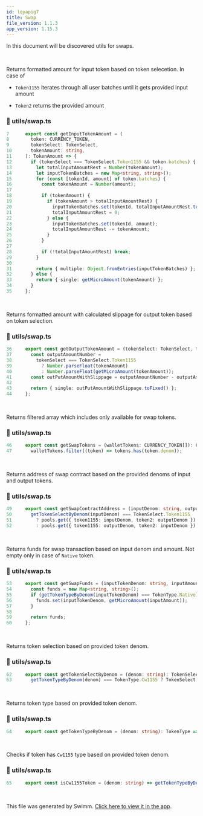 ```yaml
---
id: lqyapig7
title: Swap
file_version: 1.1.3
app_version: 1.15.3
---
```


In this document will be discovered utils for swaps.

<br/>

Returns formatted amount for input token based on token selecetion. In case of

- `Token1155`<swm-token data-swm-token=":types/swap.ts:43:1:1:`  Token1155 = &#39;token1155&#39;,`"/> iterates through all user batches until it gets provided input amount

- `Token2`<swm-token data-swm-token=":types/swap.ts:44:1:1:`  Token2 = &#39;token2&#39;,`"/> returns the provided amount
<!-- NOTE-swimm-snippet: the lines below link your snippet to Swimm -->

### 📄 utils/swap.ts

<!-- collapsed -->

```typescript
7      export const getInputTokenAmount = (
8        token: CURRENCY_TOKEN,
9        tokenSelect: TokenSelect,
10       tokenAmount: string,
11     ): TokenAmount => {
12       if (tokenSelect === TokenSelect.Token1155 && token.batches) {
13         let totalInputAmountRest = Number(tokenAmount);
14         let inputTokenBatches = new Map<string, string>();
15         for (const [tokenId, amount] of token.batches) {
16           const tokenAmount = Number(amount);
17
18           if (tokenAmount) {
19             if (tokenAmount > totalInputAmountRest) {
20               inputTokenBatches.set(tokenId, totalInputAmountRest.toString());
21               totalInputAmountRest = 0;
22             } else {
23               inputTokenBatches.set(tokenId, amount);
24               totalInputAmountRest -= tokenAmount;
25             }
26           }
27
28           if (!totalInputAmountRest) break;
29         }
30
31         return { multiple: Object.fromEntries(inputTokenBatches) };
32       } else {
33         return { single: getMicroAmount(tokenAmount) };
34       }
35     };
```

<br/>

Returns formatted amount with calculated slippage for output token based on token selection.

<!-- NOTE-swimm-snippet: the lines below link your snippet to Swimm -->

### 📄 utils/swap.ts

<!-- collapsed -->

```typescript
36     export const getOutputTokenAmount = (tokenSelect: TokenSelect, tokenAmount: string, slippage: number): TokenAmount => {
37       const outputAmountNumber =
38         tokenSelect === TokenSelect.Token1155
39           ? Number.parseFloat(tokenAmount)
40           : Number.parseFloat(getMicroAmount(tokenAmount));
41       const outPutAmountWithSlippage = outputAmountNumber - outputAmountNumber * (slippage / 100);
42
43       return { single: outPutAmountWithSlippage.toFixed() };
44     };
```

<br/>

Returns filtered array which includes only available for swap tokens.

<!-- NOTE-swimm-snippet: the lines below link your snippet to Swimm -->

### 📄 utils/swap.ts

<!-- collapsed -->

```typescript
46     export const getSwapTokens = (walletTokens: CURRENCY_TOKEN[]): CURRENCY_TOKEN[] =>
47       walletTokens.filter((token) => tokens.has(token.denom));
```

<br/>

Returns address of swap contract based on the provided denoms of input and output tokens.

<!-- NOTE-swimm-snippet: the lines below link your snippet to Swimm -->

### 📄 utils/swap.ts

<!-- collapsed -->

```typescript
49     export const getSwapContractAddress = (inputDenom: string, outputDenom: string): string =>
50       getTokenSelectByDenom(inputDenom) === TokenSelect.Token1155
51         ? pools.get({ token1155: inputDenom, token2: outputDenom })
52         : pools.get({ token1155: outputDenom, token2: inputDenom });
```

<br/>

Returns funds for swap transaction based on input denom and amount. Not empty only in case of `Native`<swm-token data-swm-token=":types/swap.ts:33:1:1:`  Native,`"/> token.

<!-- NOTE-swimm-snippet: the lines below link your snippet to Swimm -->

### 📄 utils/swap.ts

<!-- collapsed -->

```typescript
53     export const getSwapFunds = (inputTokenDenom: string, inputAmount: string): Map<string, string> => {
54       const funds = new Map<string, string>();
55       if (getTokenTypeByDenom(inputTokenDenom) === TokenType.Native) {
56         funds.set(inputTokenDenom, getMicroAmount(inputAmount));
57       }
58
59       return funds;
60     };
```

<br/>

Returns token selection based on provided token denom.

<!-- NOTE-swimm-snippet: the lines below link your snippet to Swimm -->

### 📄 utils/swap.ts

<!-- collapsed -->

```typescript
62     export const getTokenSelectByDenom = (denom: string): TokenSelect =>
63       getTokenTypeByDenom(denom) === TokenType.Cw1155 ? TokenSelect.Token1155 : TokenSelect.Token2;
```

<br/>

Returns token type based on provided token denom.

<!-- NOTE-swimm-snippet: the lines below link your snippet to Swimm -->

### 📄 utils/swap.ts

<!-- collapsed -->

```typescript
64     export const getTokenTypeByDenom = (denom: string): TokenType => tokens.get(denom)?.type!;
```

<br/>

Checks if token has `Cw1155`<swm-token data-swm-token=":types/swap.ts:31:1:1:`  Cw1155,`"/> type based on provided token denom.

<!-- NOTE-swimm-snippet: the lines below link your snippet to Swimm -->

### 📄 utils/swap.ts

<!-- collapsed -->

```typescript
65     export const isCw1155Token = (denom: string) => getTokenTypeByDenom(denom) === TokenType.Cw1155;
```

<br/>

This file was generated by Swimm. [Click here to view it in the app](https://app.swimm.io/repos/Z2l0aHViJTNBJTNBamFtYm8lM0ElM0FpeG9mb3VuZGF0aW9u/docs/lqyapig7).

